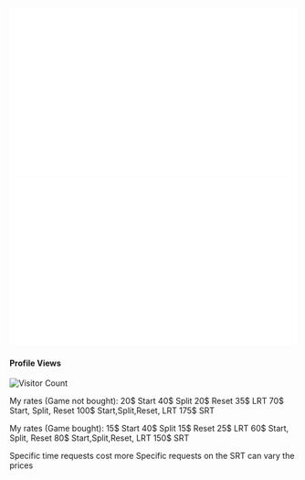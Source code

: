 <!--
**Mysterion06/Mysterion06** is a ✨ _special_ ✨ repository because its `README.md` (this file) appears on your GitHub profile.

Here are some ideas to get you started:

- 🔭 I’m currently working on ...
- 🌱 I’m currently learning ...
- 👯 I’m looking to collaborate on ...
- 🤔 I’m looking for help with ...
- 💬 Ask me about ...
- 📫 How to reach me: ...
- 😄 Pronouns: ...
- ⚡ Fun fact: ...
-->
![](https://github.com/Mysterion06/github-stats/blob/master/generated/overview.svg)
![](https://github.com/Mysterion06/github-stats/blob/master/generated/languages.svg)

#### Profile Views
![Visitor Count](https://profile-counter.glitch.me/{Mysterion06}/count.svg)

My rates (Game not bought):
20$ Start
40$ Split
20$ Reset
35$ LRT
70$ Start, Split, Reset
100$ Start,Split,Reset, LRT
175$ SRT

My rates (Game bought):
15$ Start
40$ Split
15$ Reset
25$ LRT
60$ Start, Split, Reset
80$ Start,Split,Reset, LRT
150$ SRT

Specific time requests cost more
Specific requests on the SRT can vary the prices


